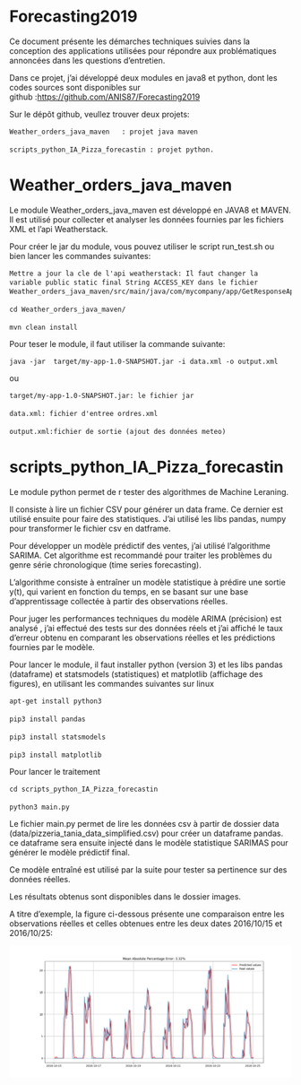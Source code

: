 # Forecasting2019

Ce document présente les démarches techniques suivies dans la conception des applications utilisées pour répondre aux problématiques  annoncées dans les questions d’entretien. 

Dans ce projet, j’ai développé deux modules en java8 et python, dont les codes sources sont disponibles sur github :https://github.com/ANIS87/Forecasting2019

Sur le dépôt github, veullez trouver deux projets:

    Weather_orders_java_maven 	: projet java maven
    
    scripts_python_IA_Pizza_forecastin : projet python.
#  Weather_orders_java_maven

Le module Weather_orders_java_maven est développé en  JAVA8 et MAVEN. Il est utilisé pour collecter et analyser les données fournies par les fichiers XML et l’api Weatherstack.

Pour créer le jar du module, vous pouvez utiliser le script run_test.sh ou bien lancer les commandes suivantes:

    Mettre a jour la cle de l'api weatherstack: Il faut changer la variable public static final String ACCESS_KEY dans le fichier  Weather_orders_java_maven/src/main/java/com/mycompany/app/GetResponseApi.java

    cd Weather_orders_java_maven/
    
    mvn clean install
    
Pour teser le module, il faut utiliser la commande suivante:

    java -jar  target/my-app-1.0-SNAPSHOT.jar -i data.xml -o output.xml
    
ou

    target/my-app-1.0-SNAPSHOT.jar: le fichier jar
    
    data.xml: fichier d'entree ordres.xml
    
    output.xml:fichier de sortie (ajout des données meteo)

 #   scripts_python_IA_Pizza_forecastin
 
Le  module python permet de r tester des algorithmes de Machine Leraning.

Il consiste à  lire un fichier CSV pour générer un  data frame. Ce dernier est utilisé ensuite pour faire des statistiques. J’ai utilisé les libs pandas, numpy pour  transformer le fichier csv en datframe.

Pour développer un modèle prédictif des ventes, j’ai utilisé l’algorithme SARIMA. Cet algorithme est  recommandé pour traiter les problèmes du genre série chronologique  (time series forecasting). 

L’algorithme consiste à entraîner un modèle statistique à prédire une sortie y(t), qui varient en fonction du temps, en se basant sur une base d’apprentissage  collectée à partir des observations réelles.  

Pour juger les performances techniques du modèle ARIMA (précision) est analysé , j’ai effectué des tests sur des données réels et j’ai affiché  le  taux d’erreur obtenu en comparant les observations réelles et les prédictions fournies par le modèle.

Pour lancer le module, il faut installer python (version 3) et les libs pandas (dataframe) et statsmodels (statistiques) et matplotlib (affichage des figures), en utilisant les commandes suivantes sur linux
   
    apt-get install python3
    
    pip3 install pandas
    
    pip3 install statsmodels
    
    pip3 install matplotlib
  
 Pour lancer le traitement 
   

    cd scripts_python_IA_Pizza_forecastin
    
    python3 main.py
    
 Le fichier main.py permet de lire les données csv à partir de dossier data (data/pizzeria_tania_data_simplified.csv) pour créer un dataframe pandas. ce dataframe sera ensuite injecté dans le modèle statistique SARIMAS pour générer le modèle prédictif final.
 
Ce modèle entraîné est utilisé par la suite pour tester sa  pertinence sur des données réelles.

Les résultats obtenus sont disponibles dans le dossier images.

A titre d’exemple, la figure ci-dessous présente une comparaison entre les observations réelles et  celles obtenues entre les deux dates 2016/10/15 et 2016/10/25:

               
 ![alt text](https://github.com/ANIS87/Forecasting2019/blob/master/scripts_python_IA_Pizza_forecastin/images/result_foredastin_from_2016-10-15_01_00_00_to_2016-10-25_01_00_00.png)      
    


